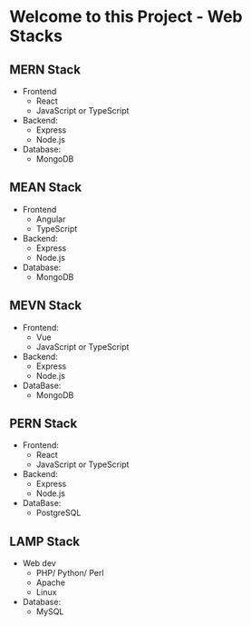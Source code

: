 # Welcome to this Project - Web Stacks

## MERN Stack

- Frontend
  - React
  - JavaScript or TypeScript
- Backend:
  - Express
  - Node.js
- Database:
  - MongoDB

## MEAN Stack

- Frontend
  - Angular
  - TypeScript
- Backend:
  - Express
  - Node.js
- Database:
  - MongoDB

## MEVN Stack

- Frontend:
  - Vue
  - JavaScript or TypeScript
- Backend:
  - Express
  - Node.js
- DataBase:
  - MongoDB

## PERN Stack

- Frontend:
  - React
  - JavaScript or TypeScript
- Backend:
  - Express
  - Node.js
- DataBase:
  - PostgreSQL

## LAMP Stack

- Web dev
  - PHP/ Python/ Perl
  - Apache
  - Linux
- Database:
  - MySQL
